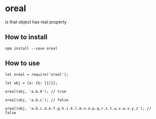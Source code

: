 # oreal
is that object has real property

## How to install

```
npm install --save oreal
```

## How to use
```
let oreal = require('oreal');

let obj = {a: {b: [1]}};

oreal(obj, 'a.b.0'); // true

oreal(obj, 'a.b.c'); // false

oreal(obj, 'a.b.c.d.e.f.g.h.i.k.l.m.n.o.p.q.r.s.t.u.v.w.x.y.z'); // false
    
```